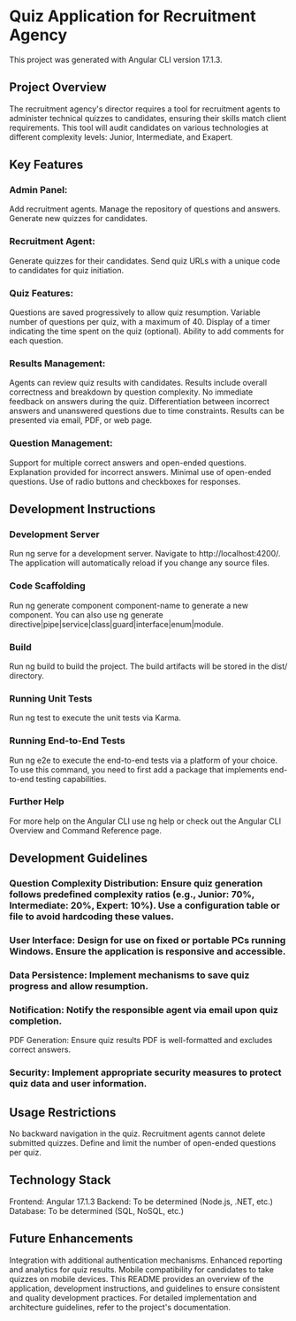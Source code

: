 # Quiz Application for Recruitment Agency
This project was generated with Angular CLI version 17.1.3.

## Project Overview
The recruitment agency's director requires a tool for recruitment agents to administer technical quizzes to candidates, ensuring their skills match client requirements. This tool will audit candidates on various technologies at different complexity levels: Junior, Intermediate, and Exapert.

## Key Features
### Admin Panel:

Add recruitment agents.
Manage the repository of questions and answers.
Generate new quizzes for candidates.
### Recruitment Agent:

Generate quizzes for their candidates.
Send quiz URLs with a unique code to candidates for quiz initiation.
### Quiz Features:

Questions are saved progressively to allow quiz resumption.
Variable number of questions per quiz, with a maximum of 40.
Display of a timer indicating the time spent on the quiz (optional).
Ability to add comments for each question.
### Results Management:

Agents can review quiz results with candidates.
Results include overall correctness and breakdown by question complexity.
No immediate feedback on answers during the quiz.
Differentiation between incorrect answers and unanswered questions due to time constraints.
Results can be presented via email, PDF, or web page.
### Question Management:

Support for multiple correct answers and open-ended questions.
Explanation provided for incorrect answers.
Minimal use of open-ended questions.
Use of radio buttons and checkboxes for responses.
## Development Instructions
### Development Server
Run ng serve for a development server. Navigate to http://localhost:4200/. The application will automatically reload if you change any source files.

### Code Scaffolding
Run ng generate component component-name to generate a new component. You can also use ng generate directive|pipe|service|class|guard|interface|enum|module.

### Build
Run ng build to build the project. The build artifacts will be stored in the dist/ directory.

### Running Unit Tests
Run ng test to execute the unit tests via Karma.

### Running End-to-End Tests
Run ng e2e to execute the end-to-end tests via a platform of your choice. To use this command, you need to first add a package that implements end-to-end testing capabilities.

### Further Help
For more help on the Angular CLI use ng help or check out the Angular CLI Overview and Command Reference page.

## Development Guidelines
### Question Complexity Distribution: Ensure quiz generation follows predefined complexity ratios (e.g., Junior: 70%, Intermediate: 20%, Expert: 10%). Use a configuration table or file to avoid hardcoding these values.
### User Interface: Design for use on fixed or portable PCs running Windows. Ensure the application is responsive and accessible.
### Data Persistence: Implement mechanisms to save quiz progress and allow resumption.
### Notification: Notify the responsible agent via email upon quiz completion.
PDF Generation: Ensure quiz results PDF is well-formatted and excludes correct answers.
### Security: Implement appropriate security measures to protect quiz data and user information.
## Usage Restrictions
No backward navigation in the quiz.
Recruitment agents cannot delete submitted quizzes.
Define and limit the number of open-ended questions per quiz.
## Technology Stack
Frontend: Angular 17.1.3
Backend: To be determined (Node.js, .NET, etc.)
Database: To be determined (SQL, NoSQL, etc.)
## Future Enhancements
Integration with additional authentication mechanisms.
Enhanced reporting and analytics for quiz results.
Mobile compatibility for candidates to take quizzes on mobile devices.
This README provides an overview of the application, development instructions, and guidelines to ensure consistent and quality development practices. For detailed implementation and architecture guidelines, refer to the project's documentation.